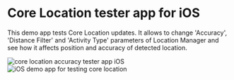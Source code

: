 # Core Location tester app for iOS

This demo app tests Core Location updates. It allows to change 'Accuracy', 'Distance Filter' and 'Activity Type' parameters of Location Manager and see how it affects position and accuracy of detected location.

<img src='https://github.com/evgenyneu/core-location-tester-ios/blob/master/graphics/core-location-tester-ios-1.png' alt='core location accuracy tester app iOS'>

<img src='https://raw.githubusercontent.com/evgenyneu/core-location-tester-ios/master/graphics/core-location-tester-ios-2.png' alt='iOS demo app for testing core location'>
